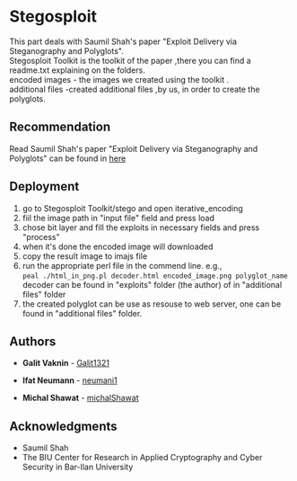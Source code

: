 # Stegosploit
This part deals with  Saumil Shah's paper "Exploit Delivery via Steganography and Polyglots".
<br /> Stegosploit Toolkit is the toolkit of the paper ,there you can find a readme.txt explaining on the folders.
<br />encoded images - the images we created using the toolkit .
<br />additional files -created additional files ,by us, in order to create the polyglots.

## Recommendation
Read Saumil Shah's paper "Exploit Delivery via Steganography and Polyglots" can be found in [here](http://stegosploit.info/)

## Deployment
1. go to Stegosploit Toolkit/stego and open iterative_encoding
2. fiil the image path in "input file" field and press load
3. chose bit layer and fill the exploits in necessary fields and press "process"
4. when it's done the encoded image will downloaded 
5. copy the result image to imajs file 
6. run the appropriate perl file in the commend line. 
  e.g., 
     <br /> ```peal ./html_in_png.pl decoder.html encoded_image.png polyglot_name```
  <br />decoder can be found in "exploits" folder (the author) of in "additional files" folder 
7. the created polyglot can be use as resouse to web server, one can be found in "additional files" folder.

## Authors

* **Galit Vaknin** - [Galit1321](https://github.com/Galit1321)

* **Ifat Neumann** - [neumani1](https://github.com/neumani1)

* **Michal Shawat** - [michalShawat](https://github.com/michalShawat)

## Acknowledgments

* Saumil Shah 
* The BIU Center for Research in Applied Cryptography and Cyber Security in Bar-Ilan University

